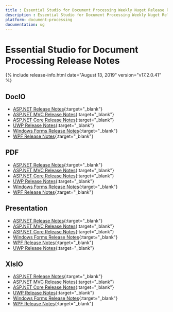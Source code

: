 ```yaml
---
title : Essential Studio for Document Processing Weekly Nuget Release Release Notes  
description : Essential Studio for Document Processing Weekly Nuget Release Release Notes  
platform: document-processing
documentation: ug
---
```


# Essential Studio for Document Processing  Release Notes  

{% include release-info.html date="August 13, 2019" version="v17.2.0.41" %} 

## DocIO

* [ASP.NET Release Notes](/aspnet/release-notes/v17.2.0.41#docio){:target="_blank"}
* [ASP.NET MVC Release Notes](/aspnetmvc/release-notes/v17.2.0.41#docio){:target="_blank"}
* [ASP.NET Core Release Notes](/aspnet-core/release-notes/v17.2.0.41#docio){:target="_blank"}
* [UWP Release Notes](/uwp/release-notes/v17.2.0.41#docio){:target="_blank"}
* [Windows Forms Release Notes](/windowsforms/release-notes/v17.2.0.41#docio){:target="_blank"}
* [WPF Release Notes](/wpf/release-notes/v17.2.0.41#docio){:target="_blank"}


## PDF

* [ASP.NET Release Notes](/aspnet/release-notes/v17.2.0.41#pdf){:target="_blank"}
* [ASP.NET MVC Release Notes](/aspnetmvc/release-notes/v17.2.0.41#pdf){:target="_blank"}
* [ASP.NET Core Release Notes](/aspnet-core/release-notes/v17.2.0.41#pdf){:target="_blank"}
* [UWP Release Notes](/uwp/release-notes/v17.2.0.41#pdf){:target="_blank"}
* [Windows Forms Release Notes](/windowsforms/release-notes/v17.2.0.41#pdf){:target="_blank"}
* [WPF Release Notes](/wpf/release-notes/v17.2.0.41#pdf){:target="_blank"}


## Presentation

* [ASP.NET Release Notes](/aspnet/release-notes/v17.2.0.41#presentation){:target="_blank"}
* [ASP.NET MVC Release Notes](/aspnetmvc/release-notes/v17.2.0.41#presentation){:target="_blank"}
* [ASP.NET Core Release Notes](/aspnet-core/release-notes/v17.2.0.41#presentation){:target="_blank"}
* [Windows Forms Release Notes](/windowsforms/release-notes/v17.2.0.41#presentation){:target="_blank"}
* [WPF Release Notes](/wpf/release-notes/v17.2.0.41#presentation){:target="_blank"}
* [UWP Release Notes](/uwp/release-notes/v17.2.0.41#presentation){:target="_blank"}


## XlsIO

* [ASP.NET Release Notes](/aspnet/release-notes/v17.2.0.41#xlsio){:target="_blank"}
* [ASP.NET MVC Release Notes](/aspnetmvc/release-notes/v17.2.0.41#xlsio){:target="_blank"}
* [ASP.NET Core Release Notes](/aspnet-core/release-notes/v17.2.0.41#xlsio){:target="_blank"}
* [UWP Release Notes](/uwp/release-notes/v17.2.0.41#xlsio){:target="_blank"}
* [Windows Forms Release Notes](/windowsforms/release-notes/v17.2.0.41#xlsio){:target="_blank"}
* [WPF Release Notes](/wpf/release-notes/v17.2.0.41#xlsio){:target="_blank"}